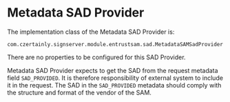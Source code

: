 # Metadata SAD Provider

The implementation class of the Metadata SAD Provider is:

```
com.czertainly.signserver.module.entrustsam.sad.MetadataSAMSadProvider
```

There are no properties to be configured for this SAD Provider.

Metadata SAD Provider expects to get the SAD from the request metadata field `SAD_PROVIDED`.
It is therefore responsibility of external system to include it in the request.
The SAD in the `SAD_PROVIDED` metadata should comply with the structure and format of the vendor of the SAM.